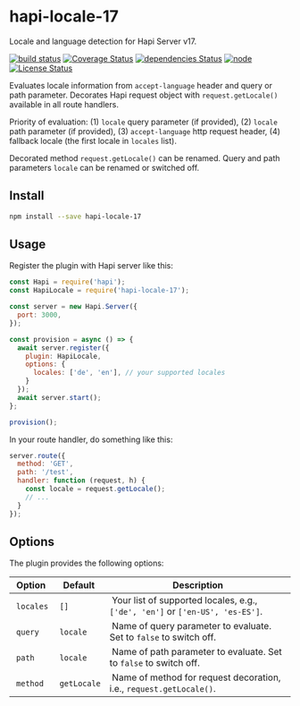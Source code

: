 # hapi-locale-17

Locale and language detection for Hapi Server v17.

[![build status](https://img.shields.io/travis/frankthelen/hapi-locale-17.svg)](http://travis-ci.org/frankthelen/hapi-locale-17)
[![Coverage Status](https://coveralls.io/repos/github/frankthelen/hapi-locale-17/badge.svg?branch=master)](https://coveralls.io/github/frankthelen/hapi-locale-17?branch=master)
[![dependencies Status](https://david-dm.org/frankthelen/hapi-locale-17/status.svg)](https://david-dm.org/frankthelen/hapi-locale-17)
[![node](https://img.shields.io/node/v/hapi-locale-17.svg)]()
[![License Status](http://img.shields.io/npm/l/hapi-locale-17.svg)]()

Evaluates locale information from `accept-language` header and query or path parameter.
Decorates Hapi request object with `request.getLocale()` available in all route handlers.

Priority of evaluation:
(1) `locale` query parameter (if provided),
(2) `locale` path parameter (if provided),
(3) `accept-language` http request header,
(4) fallback locale (the first locale in `locales` list).

Decorated method `request.getLocale()` can be renamed.
Query and path parameters `locale` can be renamed or switched off.

## Install

```bash
npm install --save hapi-locale-17
```

## Usage

Register the plugin with Hapi server like this:

```js
const Hapi = require('hapi');
const HapiLocale = require('hapi-locale-17');

const server = new Hapi.Server({
  port: 3000,
});

const provision = async () => {
  await server.register({
    plugin: HapiLocale,
    options: {
      locales: ['de', 'en'], // your supported locales
    }
  });
  await server.start();
};

provision();
```

In your route handler, do something like this:

```js
server.route({
  method: 'GET',
  path: '/test',
  handler: function (request, h) {
    const locale = request.getLocale();
    // ...
  }
});
```

## Options

The plugin provides the following options:

| Option    | Default     | Description |
|-----------|-------------|-------------|
| `locales` | `[]`        | Your list of supported locales, e.g., `['de', 'en']` or `['en-US', 'es-ES']`. |
| `query`   | `locale`    | Name of query parameter to evaluate. Set to `false` to switch off. |
| `path`    | `locale`    | Name of path parameter to evaluate. Set to `false` to switch off. |
| `method`  | `getLocale` | Name of method for request decoration, i.e., `request.getLocale()`. |
